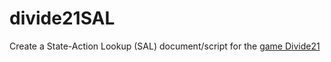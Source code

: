 # divide21SAL

Create a State-Action Lookup (SAL) document/script for the [game Divide21](https://www.divide21.com/)
